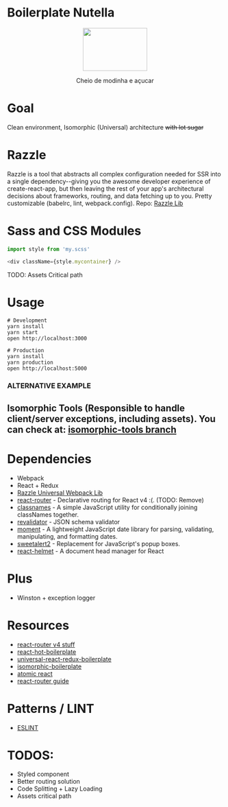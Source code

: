 Boilerplate Nutella
=====================

<p align="center">
  <img width="150" height="100" src="https://i.pinimg.com/originals/94/a5/b3/94a5b3383b4fcc04a4c36d0c5a04ab24.png">
</p>

<center>Cheio de modinha e açucar</center>

# Goal
Clean environment, Isomorphic (Universal) architecture ~~with lot sugar~~

# Razzle
Razzle is a tool that abstracts all complex configuration needed for SSR into a single dependency--giving you the awesome developer experience of create-react-app, but then leaving the rest of your app's architectural decisions about frameworks, routing, and data fetching up to you.
Pretty customizable (babelrc, lint, webpack.config).
Repo: [Razzle Lib](https://github.com/jaredpalmer/razzle/tree/master/packages/razzle)

# Sass and CSS Modules
```js
import style from 'my.scss'

<div className={style.mycontainer} />
```
TODO: Assets Critical path


# Usage
```
# Development
yarn install
yarn start
open http://localhost:3000

# Production
yarn install
yarn production
open http://localhost:5000

```

### ALTERNATIVE EXAMPLE
## Isomorphic Tools (Responsible to handle client/server exceptions, including assets). You can check at: [isomorphic-tools branch](https://github.com/pedrobj/boilerplate-nutella/tree/isomorphic-tools)

# Dependencies
* Webpack
* React + Redux
* [Razzle Universal Webpack Lib](https://github.com/jaredpalmer/razzle/tree/master/packages/razzle)
* [react-router](https://github.com/ReactTraining/react-router) - Declarative routing for React v4 :(. (TODO: Remove)
* [classnames](https://github.com/JedWatson/classnames) - A simple JavaScript utility for conditionally joining classNames together.
* [revalidator](https://github.com/flatiron/revalidator) - JSON schema validator
* [moment](https://github.com/moment/moment) - A lightweight JavaScript date library for parsing, validating, manipulating, and formatting dates.
* [sweetalert2](https://github.com/limonte/sweetalert2) - Replacement for JavaScript's popup boxes.
* [react-helmet](https://github.com/nfl/react-helmet) - A document head manager for React

# Plus
* Winston + exception logger

# Resources
* [react-router v4 stuff](https://reacttraining.com/react-router)
* [react-hot-boilerplate](https://github.com/gaearon/react-hot-boilerplate)
* [universal-react-redux-boilerplate](https://github.com/CrocoDillon/universal-react-redux-boilerplate)
* [isomorphic-boilerplate](https://github.com/mtmr0x/isomorphic-boilerplate)
* [atomic react](https://github.com/diegohaz/arc)
* [react-router guide](https://reacttraining.com/react-router/web/example/route-config)

# Patterns / LINT
* [ESLINT](https://github.com/eslint/eslint)

# TODOS:
* Styled component
* Better routing solution
* Code Splitting + Lazy Loading
* Assets critical path
